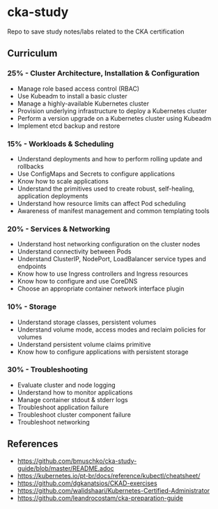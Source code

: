 # cka-study
Repo to save study notes/labs related to the CKA certification


## Curriculum

### 25% - Cluster Architecture, Installation & Configuration
* Manage role based access control (RBAC)
* Use Kubeadm to install a basic cluster
* Manage a highly-available Kubernetes cluster
* Provision underlying infrastructure to deploy a Kubernetes cluster
* Perform a version upgrade on a Kubernetes cluster using Kubeadm
* Implement etcd backup and restore

### 15% - Workloads & Scheduling
* Understand deployments and how to perform rolling update and rollbacks
* Use ConfigMaps and Secrets to configure applications
* Know how to scale applications
* Understand the primitives used to create robust, self-healing, application deployments
* Understand how resource limits can affect Pod scheduling
* Awareness of manifest management and common templating tools

### 20% - Services & Networking
* Understand host networking configuration on the cluster nodes
* Understand connectivity between Pods
* Understand ClusterIP, NodePort, LoadBalancer service types and endpoints
* Know how to use Ingress controllers and Ingress resources
* Know how to configure and use CoreDNS
* Choose an appropriate container network interface plugin

### 10% - Storage
* Understand storage classes, persistent volumes
* Understand volume mode, access modes and reclaim policies for volumes
* Understand persistent volume claims primitive
* Know how to configure applications with persistent storage

### 30% - Troubleshooting
* Evaluate cluster and node logging
* Understand how to monitor applications
* Manage container stdout & stderr logs
* Troubleshoot application failure
* Troubleshoot cluster component failure
* Troubleshoot networking

## References
* https://github.com/bmuschko/cka-study-guide/blob/master/README.adoc
* https://kubernetes.io/pt-br/docs/reference/kubectl/cheatsheet/
* https://github.com/dgkanatsios/CKAD-exercises
* https://github.com/walidshaari/Kubernetes-Certified-Administrator
* https://github.com/leandrocostam/cka-preparation-guide
